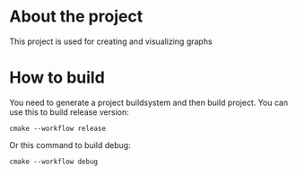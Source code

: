 # About the project

This project is used for creating and visualizing graphs

# How to build

You need to generate a project buildsystem and then build project. You can use this to build release version:

```
cmake --workflow release
```

Or this command to build debug:

```
cmake --workflow debug
```
